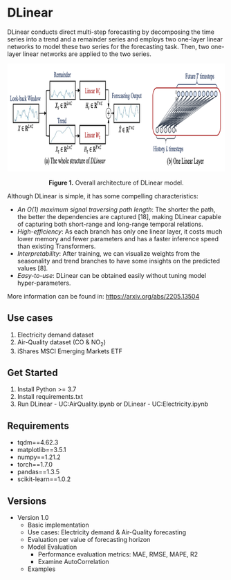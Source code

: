 # DLinear

DLinear conducts direct multi-step forecasting by decomposing the time series into a trend and a remainder series and employs two one-layer linear networks to model these two series for the forecasting task. Then, two one-layer linear networks are applied to the two series.

<p align="center">
<img src=".\utils\pic\DLinear.png" height = "250" alt="" align=center />
<br><br>
<b>Figure 1.</b> Overall architecture of DLinear model.
</p>


Although DLinear is simple, it has some compelling characteristics:

- *An $O(1)$ maximum signal traversing path length*: The shorter the path, the better the dependencies are captured [18], making DLinear capable of capturing both short-range and long-range temporal relations.
- *High-efficiency*: As each branch has only one linear layer, it costs much lower memory and fewer parameters and has a faster inference speed than existing Transformers.
- *Interpretability*: After training, we can visualize weights from the seasonality and trend branches to have some insights on the predicted values [8].
- *Easy-to-use*: DLinear can be obtained easily without tuning model hyper-parameters.

More information can be found in: https://arxiv.org/abs/2205.13504


## Use cases

1. Electricity demand dataset
2. Air-Quality dataset (CO & NO$_2$)
3. iShares MSCI Emerging Markets ETF

## Get Started
1. Install Python >= 3.7
2. Install requirements.txt
3. Run DLinear - UC:AirQuality.ipynb or DLinear - UC:Electricity.ipynb

## Requirements
- tqdm==4.62.3
- matplotlib==3.5.1
- numpy==1.21.2
- torch==1.7.0
- pandas==1.3.5
- scikit-learn==1.0.2


## Versions
- Version 1.0
  - Basic implementation
  - Use cases: Electricity demand & Air-Quality forecasting
  - Evaluation per value of forecasting horizon
  - Model Evaluation
    - Performance evaluation metrics: MAE, RMSE, MAPE, R2
    - Examine AutoCorrelation 
  - Examples 
